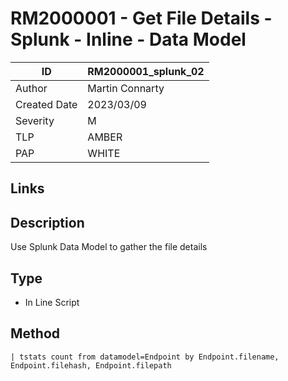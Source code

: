 # RM2000001 - Get File Details - Splunk - Inline - Data Model

| ID | RM2000001_splunk_02 |
|---|---|
| Author | Martin Connarty |
| Created Date | 2023/03/09 |
| Severity | M |
| TLP | AMBER |
| PAP | WHITE |

## Links

## Description

Use Splunk Data Model to gather the file details

## Type

- In Line Script
    
## Method

``` | tstats count from datamodel=Endpoint by Endpoint.filename, Endpoint.filehash, Endpoint.filepath ```
